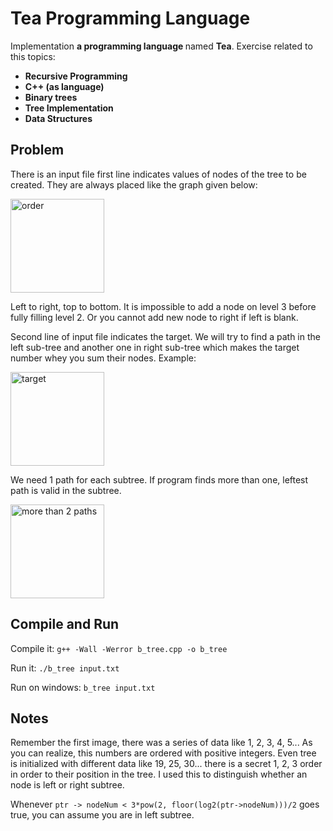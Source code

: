 # Tea Programming Language
Implementation <strong> a programming language </strong> named <strong>Tea</strong>. Exercise related to this topics:
<ul>
  <li><strong>Recursive Programming</strong></li>
  <li><strong>C++ (as language)</strong></li>
  <li><strong>Binary trees</strong></li>
  <li><strong>Tree Implementation</strong></li>
  <li><strong>Data Structures</strong></li>
</ul>

## Problem
There is an input file first line indicates values of nodes of the tree to be created. They are always placed like the graph given below:

<div style="margin:auto"><img src="" alt="order" height="150px"></div>

Left to right, top to bottom. It is impossible to add a node on level 3 before fully filling level 2. Or you cannot add new node to right if left is blank.

Second line of input file indicates the target. We will try to find a path in the left sub-tree and another one in right sub-tree which makes the target number whey you sum their nodes. Example:

<div style="margin:auto"><img src="" alt="target" height="150px"></div>

We need 1 path for each subtree. If program finds more than one, leftest path is valid in the subtree.

<div style="margin:auto"><img src="" alt="more than 2 paths" height="150px"></div>

## Compile and Run

Compile it: ``g++ -Wall -Werror b_tree.cpp -o b_tree ``

Run it: ``./b_tree input.txt``

Run on windows: ``b_tree input.txt``

## Notes

Remember the first image, there was a series of data like 1, 2, 3, 4, 5... As you can realize, this numbers are ordered with positive integers. Even tree is initialized with different data like 19, 25, 30... there is a secret 1, 2, 3 order in order to their position in the tree. I used this to distinguish whether an node is left or right subtree.

Whenever ``ptr -> nodeNum < 3*pow(2, floor(log2(ptr->nodeNum)))/2`` goes true, you can assume you are in left subtree.
